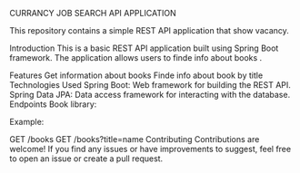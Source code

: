 CURRANCY JOB SEARCH API APPLICATION

This repository contains a simple REST API application that show vacancy.

Introduction
This is a basic REST API application built using Spring Boot framework. The application allows users to finde info about books .

Features
Get information about books
Finde info about book by title
Technologies Used
Spring Boot: Web framework for building the REST API.
Spring Data JPA: Data access framework for interacting with the database.
Endpoints
Book library:

Example:

GET /books
GET /books?title=name
Contributing
Contributions are welcome! If you find any issues or have improvements to suggest, feel free to open an issue or create a pull request.
